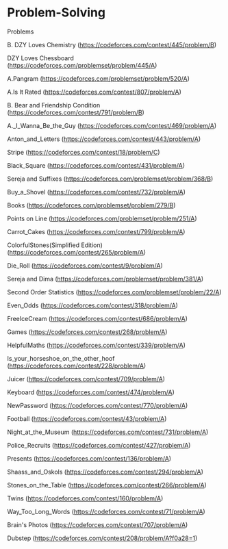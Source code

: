 # Problem-Solving
Problems

B. DZY Loves Chemistry (https://codeforces.com/contest/445/problem/B)

DZY Loves Chessboard (https://codeforces.com/problemset/problem/445/A)

A.Pangram (https://codeforces.com/problemset/problem/520/A)

A.Is It Rated (https://codeforces.com/contest/807/problem/A)

B. Bear and Friendship Condition (https://codeforces.com/contest/791/problem/B)

A._I_Wanna_Be_the_Guy (https://codeforces.com/contest/469/problem/A)

Anton_and_Letters (https://codeforces.com/contest/443/problem/A)

Stripe  (https://codeforces.com/contest/18/problem/C)

Black_Square (https://codeforces.com/contest/431/problem/A)

Sereja and Suffixes (https://codeforces.com/problemset/problem/368/B)

Buy_a_Shovel (https://codeforces.com/contest/732/problem/A)

Books (https://codeforces.com/problemset/problem/279/B)

Points on Line (https://codeforces.com/problemset/problem/251/A)

Carrot_Cakes (https://codeforces.com/contest/799/problem/A)

ColorfulStones(Simplified Edition)  (https://codeforces.com/contest/265/problem/A)

Die_Roll (https://codeforces.com/contest/9/problem/A)

Sereja and Dima (https://codeforces.com/problemset/problem/381/A)

Second Order Statistics (https://codeforces.com/problemset/problem/22/A)

Even_Odds (https://codeforces.com/contest/318/problem/A)

FreeIceCream (https://codeforces.com/contest/686/problem/A)

Games (https://codeforces.com/contest/268/problem/A)

HelpfulMaths (https://codeforces.com/contest/339/problem/A)

Is_your_horseshoe_on_the_other_hoof (https://codeforces.com/contest/228/problem/A)

Juicer (https://codeforces.com/contest/709/problem/A)

Keyboard (https://codeforces.com/contest/474/problem/A)

NewPassword (https://codeforces.com/contest/770/problem/A)

Football (https://codeforces.com/contest/43/problem/A)

Night_at_the_Museum (https://codeforces.com/contest/731/problem/A)

Police_Recruits (https://codeforces.com/contest/427/problem/A)

Presents (https://codeforces.com/contest/136/problem/A)

Shaass_and_Oskols  (https://codeforces.com/contest/294/problem/A)

Stones_on_the_Table (https://codeforces.com/contest/266/problem/A)

Twins  (https://codeforces.com/contest/160/problem/A)

Way_Too_Long_Words (https://codeforces.com/contest/71/problem/A)

Brain's Photos (https://codeforces.com/contest/707/problem/A)

Dubstep (https://codeforces.com/contest/208/problem/A?f0a28=1)
